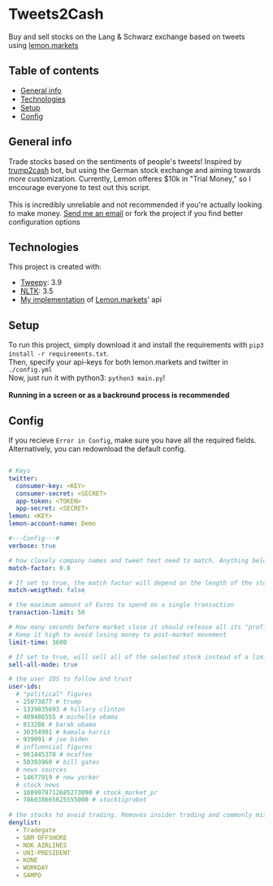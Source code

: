 # Tweets2Cash
 Buy and sell stocks on the Lang & Schwarz exchange based on tweets using [lemon.markets](http://lemon.markets)

## Table of contents
* [General info](#general-info)
* [Technologies](#technologies)
* [Setup](#setup)
* [Config](#config)

## General info
Trade stocks based on the sentiments of people's tweets! Inspired by [trump2cash](https://github.com/maxbbraun/trump2cash) bot, but using the German stock exchange and aiming towards more customization. Currently, Lemon offeres $10k in "Trial Money," so I encourage everyone to test out this script. <br><br>
This is incredibly unreliable and not recommended if you're actually looking to make money. [Send me an email](mailto:contact@leibmann.org) or fork the project if you find better configuration options
	
## Technologies
This project is created with:
* [Tweepy](https://pypi.org/project/tweepy/): 3.9
* [NLTK](https://www.nltk.org/): 3.5
* [My implementation](https://github.com/Pop101/Lemon) of [Lemon.markets](http://lemon.markets)' api
	
## Setup
To run this project, simply download it and install the requirements with `pip3 install -r requirements.txt`. <br>
Then, specify your api-keys for both lemon.markets and twitter in `./config.yml` <br>
Now, just run it with python3: `python3 main.py`! <br><br>
<b>Running in a screen or as a backround process is recommended</b>

## Config
If you recieve `Error in Config`, make sure you have all the required fields. Alternatively, you can redownload the default config.
```yml

# Keys
twitter:
  consumer-key: <KEY>
  consumer-secret: <SECRET>
  app-token: <TOKEN>
  app-secret: <SECRET>
lemon: <KEY>
lemon-account-name: Demo

#---Config---#
verbose: true

# how closely company names and tweet text need to match. Anything below 1.4 is fine.
match-factor: 0.8

# If set to true, the match factor will depend on the length of the stock's name. A value of 4-6 is fine for this
match-weigthed: false

# the maximum amount of Euros to spend on a single transaction
transaction-limit: 50

# How many seconds before market close it should release all its "profit orders."
# Keep it high to avoid losing money to post-market movement
limit-time: 3600

# If set to true, will sell all of the selected stock instead of a limited number
sell-all-mode: true

# the user IDS to follow and trust
user-ids:
  # "political" figures
  - 25073877 # trump
  - 1339835893 # hillary clinton
  - 409486555 # michelle obama
  - 813286 # barak obama
  - 30354991 # kamala harris
  - 939091 # joe biden
  # influencial figures
  - 961445378 # mcaffee
  - 50393960 # bill gates
  # news sources
  - 14677919 # new yorker
  # stock news
  - 1089978712685273090 # stock_market_pr
  - 786038665625555000 # stocktiprobot
  
# the stocks to avoid trading. Removes insider trading and commonly misrecognized companies.
denylist:
  - Tradegate
  - SBM OFFSHORE
  - NOK AIRLINES
  - UNI-PRESIDENT
  - KONE
  - WORKDAY
  - SAMPO
```
